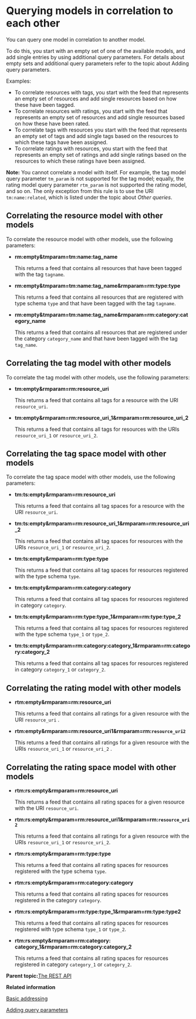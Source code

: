 # Querying models in correlation to each other

You can query one model in correlation to another model.

To do this, you start with an empty set of one of the available models, and add single entries by using additional query parameters. For details about empty sets and additional query parameters refer to the topic about Adding query parameters.

Examples:

-   To correlate resources with tags, you start with the feed that represents an empty set of resources and add single resources based on how these have been tagged.
-   To correlate resources with ratings, you start with the feed that represents an empty set of resources and add single resources based on how these have been rated.
-   To correlate tags with resources you start with the feed that represents an empty set of tags and add single tags based on the resources to which these tags have been assigned.
-   To correlate ratings with resources, you start with the feed that represents an empty set of ratings and add single ratings based on the resources to which these ratings have been assigned.

**Note:** You cannot correlate a model with itself. For example, the tag model query parameter `tm_param` is not supported for the tag model; equally, the rating model query parameter `rtm_param` is not supported the rating model, and so on. The only exception from this rule is to use the URI `tm:name:related`, which is listed under the topic about *Other queries*.

## Correlating the resource model with other models

To correlate the resource model with other models, use the following parameters:

-   **rm:empty&tmparam=tm:name:tag\_name**

    This returns a feed that contains all resources that have been tagged with the tag `tagname`.

-   **rm:empty&tmparam=tm:name:tag\_name&rmparam=rm:type:type**

    This returns a feed that contains all resources that are registered with type schema `type` and that have been tagged with the tag `tagname`.

-   **rm:empty&tmparam=tm:name:tag\_name&rmparam=rm:category:category\_name**

    This returns a feed that contains all resources that are registered under the category `category_name` and that have been tagged with the tag `tag_name`.


## Correlating the tag model with other models

To correlate the tag model with other models, use the following parameters:

-   **tm:empty&rmparam=rm:resource\_uri**

    This returns a feed that contains all tags for a resource with the URI `resource_uri`.

-   **tm:empty&rmparam=rm:resource\_uri\_1&rmparam=rm:resource\_uri\_2**

    This returns a feed that contains all tags for resources with the URIs `resource_uri_1` or `resource_uri_2`.


## Correlating the tag space model with other models

To correlate the tag space model with other models, use the following parameters:

-   **tm:ts:empty&rmparam=rm:resource\_uri**

    This returns a feed that contains all tag spaces for a resource with the URI `resource_uri`.

-   **tm:ts:empty&rmparam=rm:resource\_uri\_1&rmparam=rm:resource\_uri\_2**

    This returns a feed that contains all tag spaces for resources with the URIs `resource_uri_1` or `resource_uri_2`.

-   **tm:ts:empty&rmparam=rm:type:type**

    This returns a feed that contains all tag spaces for resources registered with the type schema `type`.

-   **tm:ts:empty&rmparam=rm:category:category**

    This returns a feed that contains all tag spaces for resources registered in category `category`.

-   **tm:ts:empty&rmparam=rm:type:type\_1&rmparam=rm:type:type\_2**

    This returns a feed that contains all tag spaces for resources registered with the type schema `type_1` or `type_2`.

-   **tm:ts:empty&rmparam=rm:category:category\_1&rmparam=rm:category:category\_2**

    This returns a feed that contains all tag spaces for resources registered in category `category_1` or `category_2`.


## Correlating the rating model with other models

-   **rtm:empty&rmparam=rm:resource\_uri**

    This returns a feed that contains all ratings for a given resource with the URI `resource_uri` .

-   **rtm:empty&rmparam=rm:resource\_uri1&rmparam=rm:`resource_uri2`**

    This returns a feed that contains all ratings for a given resource with the URIs `resource_uri_1` or `resource_uri_2` .


## Correlating the rating space model with other models

-   **rtm:rs:empty&rmparam=rm:resource\_uri**

    This returns a feed that contains all rating spaces for a given resource with the URI `resource_uri`.

-   **rtm:rs:empty&rmparam=rm:resource\_uri1&rmparam=rm:`resource_uri2`**

    This returns a feed that contains all ratings for a given resource with the URIs `resource_uri_1` or `resource_uri_2`.

-   **rtm:rs:empty&rmparam=rm:type:type**

    This returns a feed that contains all rating spaces for resources registered with the type schema `type`.

-   **rtm:rs:empty&rmparam=rm:category:category**

    This returns a feed that contains all rating spaces for resources registered in the category `category`.

-   **rtm:rs:empty&rmparam=rm:type:type\_1&rmparam=rm:type:type2**

    This returns a feed that contains all rating spaces for resources registered with type schema `type_1` or `type_2`.

-   **rtm:rs:empty&rmparam=rm:category: category\_1&rmparam=rm:category:category\_2**

    This returns a feed that contains all rating spaces for resources registered in category `category_1` or `category_2`.


**Parent topic:**[The REST API](../admin-system/tag_rate_api_rest.md)

**Related information**  


[Basic addressing](../admin-system/tag_rate_api_rest_addr.md)

[Adding query parameters](../admin-system/tag_rate_api_rest_add_qparms.md)


